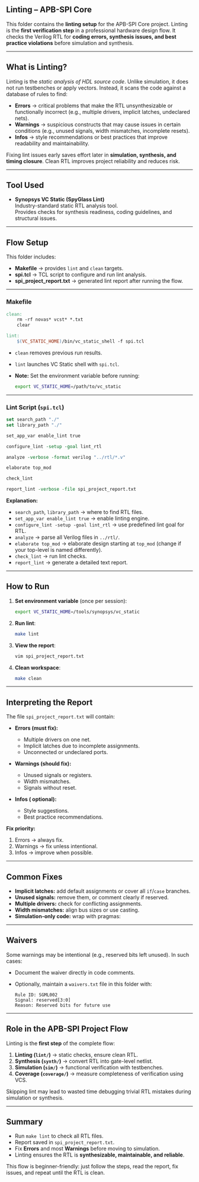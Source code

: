 ##  Linting – APB-SPI Core

This folder contains the **linting setup** for the APB-SPI Core project. Linting is the **first verification step** in a professional hardware design flow. It checks the Verilog RTL for **coding errors, synthesis issues, and best practice violations** before simulation and synthesis.

---

##  What is Linting?

Linting is the *static analysis of HDL source code*. Unlike simulation, it does not run testbenches or apply vectors. Instead, it scans the code against a database of rules to find:

- **Errors** → critical problems that make the RTL unsynthesizable or functionally incorrect (e.g., multiple drivers, implicit latches, undeclared nets).  
- **Warnings** → suspicious constructs that may cause issues in certain conditions (e.g., unused signals, width mismatches, incomplete resets).  
- **Infos** → style recommendations or best practices that improve readability and maintainability.

Fixing lint issues early saves effort later in **simulation, synthesis, and timing closure**. Clean RTL improves project reliability and reduces risk.

---

##  Tool Used

- **Synopsys VC Static (SpyGlass Lint)**  
  Industry-standard static RTL analysis tool.  
  Provides checks for synthesis readiness, coding guidelines, and structural issues.

---

##  Flow Setup

This folder includes:
- **Makefile** → provides `lint` and `clean` targets.  
- **spi.tcl** → TCL script to configure and run lint analysis.  
- **spi_project_report.txt** → generated lint report after running the flow.  

---

###  Makefile

```makefile
clean:
	rm -rf novas* vcst* *.txt
	clear

lint: 
	$(VC_STATIC_HOME)/bin/vc_static_shell -f spi.tcl
````

* `clean` removes previous run results.
* `lint` launches VC Static shell with `spi.tcl`.
* **Note:** Set the environment variable before running:

  ```bash
  export VC_STATIC_HOME=/path/to/vc_static
  ```

---

###  Lint Script (`spi.tcl`)

```tcl
set search_path "./"
set library_path "./"

set_app_var enable_lint true

configure_lint -setup -goal lint_rtl

analyze -verbose -format verilog "../rtl/*.v"

elaborate top_mod

check_lint

report_lint -verbose -file spi_project_report.txt
```

**Explanation:**

* `search_path`, `library_path` → where to find RTL files.
* `set_app_var enable_lint true` → enable linting engine.
* `configure_lint -setup -goal lint_rtl` → use predefined lint goal for RTL.
* `analyze` → parse all Verilog files in `../rtl/`.
* `elaborate top_mod` → elaborate design starting at `top_mod` (change if your top-level is named differently).
* `check_lint` → run lint checks.
* `report_lint` → generate a detailed text report.

---

##  How to Run

1. **Set environment variable** (once per session):

   ```bash
   export VC_STATIC_HOME=/tools/synopsys/vc_static
   ```

2. **Run lint**:

   ```bash
   make lint
   ```

3. **View the report**:

   ```bash
   vim spi_project_report.txt
   ```

4. **Clean workspace**:

   ```bash
   make clean
   ```

---

##  Interpreting the Report

The file `spi_project_report.txt` will contain:

* **Errors (must fix):**

  * Multiple drivers on one net.
  * Implicit latches due to incomplete assignments.
  * Unconnected or undeclared ports.

* **Warnings (should fix):**

  * Unused signals or registers.
  * Width mismatches.
  * Signals without reset.

* **Infos ( optional):**

  * Style suggestions.
  * Best practice recommendations.

**Fix priority:**

1. Errors → always fix.
2. Warnings → fix unless intentional.
3. Infos → improve when possible.

---

##  Common Fixes

* **Implicit latches:** add default assignments or cover all `if`/`case` branches.
* **Unused signals:** remove them, or comment clearly if reserved.
* **Multiple drivers:** check for conflicting assignments.
* **Width mismatches:** align bus sizes or use casting.
* **Simulation-only code:** wrap with pragmas:

---

##  Waivers

Some warnings may be intentional (e.g., reserved bits left unused). In such cases:

* Document the waiver directly in code comments.
* Optionally, maintain a `waivers.txt` file in this folder with:

  ```
  Rule ID: SGML002
  Signal: reserved[3:0]
  Reason: Reserved bits for future use
  ```

---

##  Role in the APB-SPI Project Flow

Linting is the **first step** of the complete flow:

1. **Linting (`lint/`)** → static checks, ensure clean RTL.
2. **Synthesis (`synth/`)** → convert RTL into gate-level netlist.
3. **Simulation (`sim/`)** → functional verification with testbenches.
4. **Coverage (`coverage/`)** → measure completeness of verification using VCS.


Skipping lint may lead to wasted time debugging trivial RTL mistakes during simulation or synthesis.

---

##  Summary

* Run `make lint` to check all RTL files.
* Report saved in `spi_project_report.txt`.
* Fix **Errors** and most **Warnings** before moving to simulation.
* Linting ensures the RTL is **synthesizable, maintainable, and reliable**.

This flow is beginner-friendly: just follow the steps, read the report, fix issues, and repeat until the RTL is clean.


